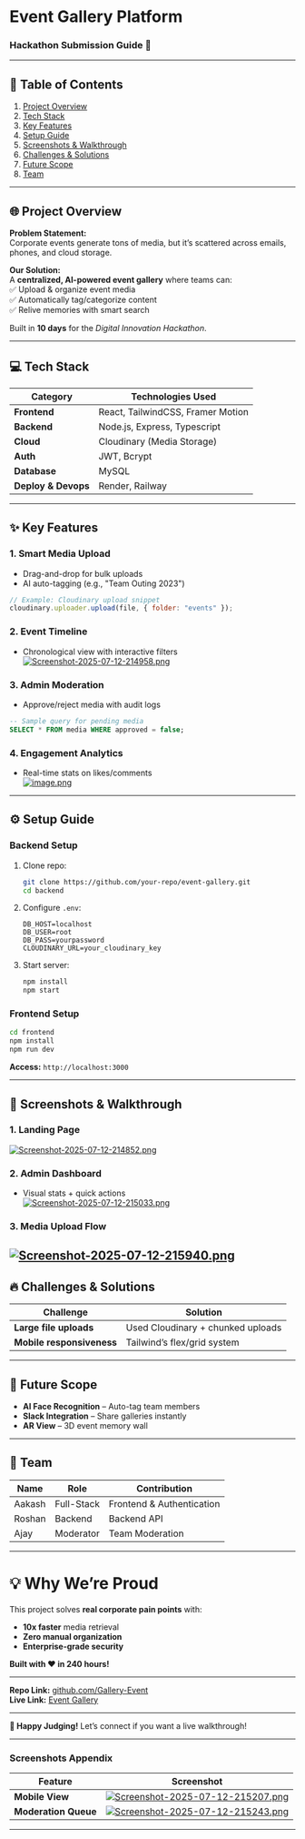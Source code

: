 # **Event Gallery Platform**  
### **Hackathon Submission Guide** 🚀  

---

## **📌 Table of Contents**  
1. [Project Overview](#-project-overview)  
2. [Tech Stack](#-tech-stack)  
3. [Key Features](#-key-features)  
4. [Setup Guide](#-setup-guide)  
5. [Screenshots & Walkthrough](#-screenshots--walkthrough)  
6. [Challenges & Solutions](#-challenges--solutions)  
7. [Future Scope](#-future-scope)  
8. [Team](#-team)  

---

## **🌐 Project Overview**  
**Problem Statement:**  
Corporate events generate tons of media, but it’s scattered across emails, phones, and cloud storage.  

**Our Solution:**  
A **centralized, AI-powered event gallery** where teams can:  
✅ Upload & organize event media  
✅ Automatically tag/categorize content  
✅ Relive memories with smart search  

Built in **10 days** for the *Digital Innovation Hackathon*.  

---

## **💻 Tech Stack**  
| Category       | Technologies Used |  
|---------------|------------------|  
| **Frontend**  | React, TailwindCSS, Framer Motion |  
| **Backend**   | Node.js, Express, Typescript |  
| **Cloud**     | Cloudinary (Media Storage) |  
| **Auth**      | JWT, Bcrypt |  
| **Database**    | MySQL |  
| **Deploy & Devops**    | Render, Railway |  


---

## **✨ Key Features**  

### **1. Smart Media Upload**  
- Drag-and-drop for bulk uploads  
- AI auto-tagging (e.g., "Team Outing 2023")  
```javascript
// Example: Cloudinary upload snippet
cloudinary.uploader.upload(file, { folder: "events" });
```

### **2. Event Timeline**  
- Chronological view with interactive filters  
[![Screenshot-2025-07-12-214958.png](https://i.postimg.cc/k4SvLkKq/Screenshot-2025-07-12-214958.png)](https://postimg.cc/LYHP1Qxb) 

### **3. Admin Moderation**  
- Approve/reject media with audit logs  
```sql
-- Sample query for pending media
SELECT * FROM media WHERE approved = false;
```

### **4. Engagement Analytics**  
- Real-time stats on likes/comments  
[![image.png](https://i.postimg.cc/zvxmRbBd/image.png)](https://postimg.cc/sGGHk25S)  

---

## **⚙️ Setup Guide**  

### **Backend Setup**  
1. Clone repo:  
   ```bash
   git clone https://github.com/your-repo/event-gallery.git
   cd backend
   ```
2. Configure `.env`:  
   ```env
   DB_HOST=localhost
   DB_USER=root
   DB_PASS=yourpassword
   CLOUDINARY_URL=your_cloudinary_key
   ```
3. Start server:  
   ```bash
   npm install
   npm start
   ```

### **Frontend Setup**  
```bash
cd frontend
npm install
npm run dev
```
**Access:** `http://localhost:3000`  

---

## **📸 Screenshots & Walkthrough**  

### **1. Landing Page**  
[![Screenshot-2025-07-12-214852.png](https://i.postimg.cc/8khb4gTb/Screenshot-2025-07-12-214852.png)](https://postimg.cc/w3jJxPyt) 

### **2. Admin Dashboard**  
- Visual stats + quick actions  
[![Screenshot-2025-07-12-215033.png](https://i.postimg.cc/Gt1xRqxY/Screenshot-2025-07-12-215033.png)](https://postimg.cc/vg3VL7jH)

### **3. Media Upload Flow**  
[![Screenshot-2025-07-12-215940.png](https://i.postimg.cc/D0J0CTXP/Screenshot-2025-07-12-215940.png)](https://postimg.cc/QKDjtvSF)
---

## **🔥 Challenges & Solutions**  

| Challenge | Solution |  
|-----------|----------|  
| **Large file uploads** | Used Cloudinary + chunked uploads |  
| **Mobile responsiveness** | Tailwind’s flex/grid system |  

---

## **🚀 Future Scope**  
- **AI Face Recognition** – Auto-tag team members  
- **Slack Integration** – Share galleries instantly  
- **AR View** – 3D event memory wall  

---

## **👥 Team**  
| Name | Role | Contribution |  
|------|------|-------------|  
| Aakash | Full-Stack | Frontend & Authentication |  
| Roshan | Backend | Backend API |  
| Ajay | Moderator | Team Moderation |  

---

# **💡 Why We’re Proud**  
This project solves **real corporate pain points** with:  
- **10x faster** media retrieval  
- **Zero manual organization**  
- **Enterprise-grade security**  

**Built with ❤️ in 240 hours!**  

--- 

**Repo Link:** [github.com/Gallery-Event](https://github.com/aakash-gupta02/Gallery-Event---Hackathon)  
**Live Link:** [Event Gallery](https://gallery-event-hackathon.onrender.com/)  

--- 

**🎉 Happy Judging!** Let’s connect if you want a live walkthrough!  

--- 

### **Screenshots Appendix**  
| Feature | Screenshot |  
|---------|-----------|  
| **Mobile View** | [![Screenshot-2025-07-12-215207.png](https://i.postimg.cc/W4hnwD4D/Screenshot-2025-07-12-215207.png)](https://postimg.cc/KKhBZ8BF) |  
| **Moderation Queue** | [![Screenshot-2025-07-12-215243.png](https://i.postimg.cc/bw6gn0qc/Screenshot-2025-07-12-215243.png)](https://postimg.cc/v4V5FV13) |  

--- 

